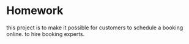 # Homework
this project is to make it possible for customers to schedule a booking online. to hire booking experts.
